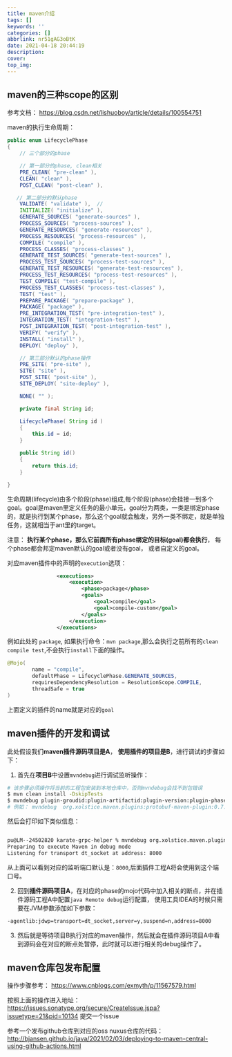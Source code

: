 ```yaml
---
title: maven介绍
tags: []
keywords: ''
categories: []
abbrlink: nr51gAG3oBtK
date: 2021-04-18 20:44:19
description:
cover:
top_img:
---
```


## maven的三种scope的区别

参考文档： <https://blog.csdn.net/lishuoboy/article/details/100554751>

maven的执行生命周期：

```java
public enum LifecyclePhase
{
    // 三个部分的phase

    // 第一部分的phase, clean相关
    PRE_CLEAN( "pre-clean" ),
    CLEAN( "clean" ),
    POST_CLEAN( "post-clean" ),

   // 第二部分的默认phase
    VALIDATE( "validate" ),  // 
    INITIALIZE( "initialize" ),
    GENERATE_SOURCES( "generate-sources" ),
    PROCESS_SOURCES( "process-sources" ),
    GENERATE_RESOURCES( "generate-resources" ),
    PROCESS_RESOURCES( "process-resources" ),
    COMPILE( "compile" ),
    PROCESS_CLASSES( "process-classes" ),
    GENERATE_TEST_SOURCES( "generate-test-sources" ),
    PROCESS_TEST_SOURCES( "process-test-sources" ),
    GENERATE_TEST_RESOURCES( "generate-test-resources" ),
    PROCESS_TEST_RESOURCES( "process-test-resources" ),
    TEST_COMPILE( "test-compile" ),
    PROCESS_TEST_CLASSES( "process-test-classes" ),
    TEST( "test" ),
    PREPARE_PACKAGE( "prepare-package" ),
    PACKAGE( "package" ),
    PRE_INTEGRATION_TEST( "pre-integration-test" ),
    INTEGRATION_TEST( "integration-test" ),
    POST_INTEGRATION_TEST( "post-integration-test" ),
    VERIFY( "verify" ),
    INSTALL( "install" ),
    DEPLOY( "deploy" ),

    // 第三部分默认的phase操作
    PRE_SITE( "pre-site" ),
    SITE( "site" ),
    POST_SITE( "post-site" ),
    SITE_DEPLOY( "site-deploy" ),

    NONE( "" );

    private final String id;

    LifecyclePhase( String id )
    {
        this.id = id;
    }

    public String id()
    {
        return this.id;
    }

}

```

生命周期(lifecycle)由多个阶段(phase)组成,每个阶段(phase)会挂接一到多个goal。goal是maven里定义任务的最小单元，goal分为两类，一类是绑定phase的，就是执行到某个phase，那么这个goal就会触发，另外一类不绑定，就是单独任务，这就相当于ant里的target。

注意： **执行某个phase，那么它前面所有phase绑定的目标(goal)都会执行**， 每个phase都会邦定maven默认的goal或者没有goal， 或者自定义的goal。

对应maven插件中的声明的`execution`选项：

```xml
                <executions>
                    <execution>
                        <phase>package</phase>
                        <goals>
                            <goal>compile</goal>
                            <goal>compile-custom</goal>
                        </goals>
                    </execution>
                </executions>
```

例如此处的 `package`,  如果执行命令：`mvn package`,那么会执行之前所有的`clean compile test`,不会执行`install`下面的操作。

```java
@Mojo(
        name = "compile",
        defaultPhase = LifecyclePhase.GENERATE_SOURCES,
        requiresDependencyResolution = ResolutionScope.COMPILE,
        threadSafe = true
)
```

上面定义的插件的name就是对应的`goal`

## maven插件的开发和调试

此处假设我们**maven插件源码项目是A**， **使用插件的项目是B**，进行调试的步骤如下：

1. 首先在**项目B**中设置`mvndebug`进行调试监听操作：

```bash
# 该步骤必须操作将当前的工程包安装到本地仓库中，否则mvndebug会找不到包错误
$ mvn clean install -DskipTests
$ mvndebug plugin-groudid:plugin-artifactid:plugin-version:plugin-phase
# 例如： mvndebug  org.xolstice.maven.plugins:protobuf-maven-plugin:0.7.0-SNAPSHOT:compile
```

然后会打印如下类似信息：

```bash

pu@LM--24502820 karate-grpc-helper % mvndebug org.xolstice.maven.plugins:protobuf-maven-plugin:0.7.0-SNAPSHOT:compile
Preparing to execute Maven in debug mode
Listening for transport dt_socket at address: 8000

```

从上面可以看到对应的监听端口默认是：`8000`,后面插件工程A将会使用到这个端口号。

2. 回到**插件源码项目A**，在对应的phase的mojo代码中加入相关的断点，并在插件源码工程A中配置`java Remote debug`运行配置，
使用工具IDEA的时候只需要在JVM参数添加如下参数：

```bash
-agentlib:jdwp=transport=dt_socket,server=y,suspend=n,address=8000
```

3. 然后就是等待项目B执行对应的maven操作，然后就会在插件源码项目A中看到源码会在对应的断点处暂停，此时就可以进行相关的debug操作了。

## maven仓库包发布配置

操作步骤参考： <https://www.cnblogs.com/exmyth/p/11567579.html>

按照上面的操作进入地址： <https://issues.sonatype.org/secure/CreateIssue.jspa?issuetype=21&pid=10134> 提交一个issue

参考一个发布github仓库到对应的oss nuxus仓库的代码：
http://bjansen.github.io/java/2021/02/03/deploying-to-maven-central-using-github-actions.html
